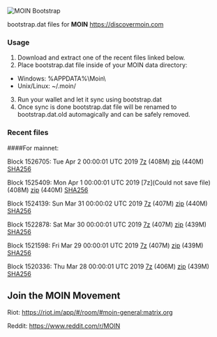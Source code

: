 ![MOIN Bootstrap](https://i.imgur.com/KjM1jMp.jpg)

bootstrap.dat files for **MOIN** https://discovermoin.com

### Usage

1. Download and extract one of the recent files linked below.
2. Place bootstrap.dat file inside of your MOIN data directory:
 - Windows: %APPDATA%\Moin\
 - Unix/Linux: ~/.moin/
3. Run your wallet and let it sync using bootstrap.dat
4. Once sync is done bootstrap.dat file will be renamed to bootstrap.dat.old automagically and can be safely removed.


### Recent files

####For mainnet:

Block 1526705: Tue Apr  2 00:00:01 UTC 2019 [7z](https://transfer.sh/EopDl/bootstrap.dat.20190402.7z) (408M) [zip](https://transfer.sh/pz3ub/bootstrap.dat.20190402.zip) (440M) [SHA256](https://transfer.sh/OhoEJ/sha256.txt)

Block 1525409: Mon Apr  1 00:00:01 UTC 2019 [7z](Could not save file) (408M) [zip](https://transfer.sh/10D7S4/bootstrap.dat.20190401.zip) (440M) [SHA256](https://transfer.sh/oYC0N/sha256.txt)

Block 1524139: Sun Mar 31 00:00:02 UTC 2019 [7z]() (407M) [zip]() (440M) [SHA256]()

Block 1522878: Sat Mar 30 00:00:01 UTC 2019 [7z](https://transfer.sh/5WZLV/bootstrap.dat.20190330.7z) (407M) [zip](https://transfer.sh/ZBLAb/bootstrap.dat.20190330.zip) (439M) [SHA256](https://transfer.sh/mQitj/sha256.txt)

Block 1521598: Fri Mar 29 00:00:01 UTC 2019 [7z](https://transfer.sh/NrFUq/bootstrap.dat.20190329.7z) (407M) [zip](https://transfer.sh/kK8E4/bootstrap.dat.20190329.zip) (439M) [SHA256](https://transfer.sh/e7lV1/sha256.txt)

Block 1520336: Thu Mar 28 00:00:01 UTC 2019 [7z](https://transfer.sh/xllAD/bootstrap.dat.20190328.7z) (406M) [zip](https://transfer.sh/NKrmc/bootstrap.dat.20190328.zip) (439M) [SHA256](https://transfer.sh/1hoZb/sha256.txt)

## Join the MOIN Movement

Riot: https://riot.im/app/#/room/#moin-general:matrix.org

Reddit: https://www.reddit.com/r/MOIN
